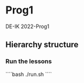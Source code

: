 # Prog1
DE-IK 2022-Prog1

<h2>Hierarchy structure</h2>


<h3>Run the lessons</h3>
````bash
    ./run.sh
    ````
